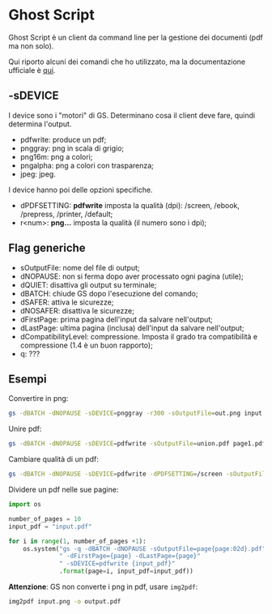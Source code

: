 # Ghost Script

Ghost Script è un client da command line per la gestione dei documenti (pdf ma non solo).

Qui riporto alcuni dei comandi che ho utilizzato, ma la documentazione ufficiale è [qui](https://ghostscript.readthedocs.io/en/latest/Use.html).

## -sDEVICE

I device sono i "motori" di GS.
Determinano cosa il client deve fare, quindi determina l'output.

* pdfwrite: produce un pdf;
* pnggray: png in scala di grigio;
* png16m: png a colori;
* pngalpha: png a colori con trasparenza;
* jpeg: jpeg.

I device hanno poi delle opzioni specifiche.

* dPDFSETTING: **pdfwrite** imposta la qualità (dpi): /screen, /ebook, /prepress, /printer, /default;
* r\<num\>: **png...** imposta la qualità (il numero sono i dpi);

## Flag generiche

* sOutputFile: nome del file di output;
* dNOPAUSE: non si ferma dopo aver processato ogni pagina (utile);
* dQUIET: disattiva gli output su terminale;
* dBATCH: chiude GS dopo l'esecuzione del comando;
* dSAFER: attiva le sicurezze;
* dNOSAFER: disattiva le sicurezze;
* dFirstPage: prima pagina dell'input da salvare nell'output;
* dLastPage: ultima pagina (inclusa) dell'input da salvare nell'output;
* dCompatibilityLevel: compressione. Imposta il grado tra compatibilità e compressione (1.4 è un buon rapporto);
* q: ???

## Esempi

Convertire in png:

```bash
gs -dBATCH -dNOPAUSE -sDEVICE=pnggray -r300 -sOutputFile=out.png input.pdf
```

Unire pdf:

```bash
gs -dBATCH -dNOPAUSE -sDEVICE=pdfwrite -sOutputFile=union.pdf page1.pdf page2.pdf
```

Cambiare qualità di un pdf:

```bash
gs -dBATCH -dNOPAUSE -sDEVICE=pdfwrite -dPDFSETTING=/screen -sOutputFile=smaller.pdf default.pdf
```

Dividere un pdf nelle sue pagine:

```python
import os

number_of_pages = 10
input_pdf = "input.pdf"

for i in range(1, number_of_pages +1):
    os.system("gs -q -dBATCH -dNOPAUSE -sOutputFile=page{page:02d}.pdf"
              " -dFirstPage={page} -dLastPage={page}"
              " -sDEVICE=pdfwrite {input_pdf}"
              .format(page=i, input_pdf=input_pdf))
```

**Attenzione**: GS non converte i png in pdf, usare ```img2pdf```:

```bash
img2pdf input.png -o output.pdf
```

